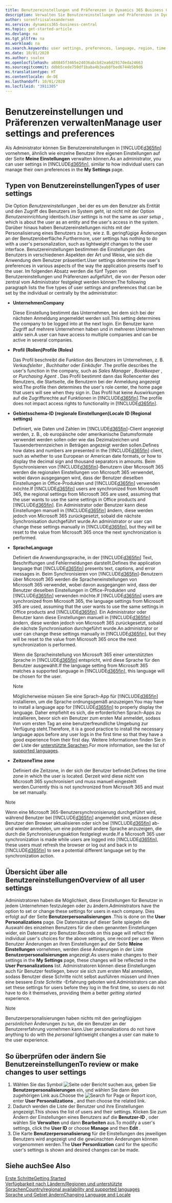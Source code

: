 ```yaml
---
title: Benutzereinstellungen und Präferenzen in Dynamics 365 Business Central verwalten
description: Verwalten Sie Benutzereinstellungen und Präferenzen in Dynamics 365 Business Central.
author: sorenfriisalexandersen
ms.service: dynamics365-business-central
ms.topic: get-started-article
ms.devlang: na
ms.tgt_pltfrm: na
ms.workload: na
ms.search.keywords: user settings, preferences, language, region, time zone, regional settings
ms.date: 10/01/2020
ms.author: soalex
ms.openlocfilehash: a08845f3465e24036abcb82ea6d2917deda24663
ms.sourcegitcommit: ddbb5cede750df1baba4b3eab8fbed6744b5b9d6
ms.translationtype: HT
ms.contentlocale: de-DE
ms.lasthandoff: 10/01/2020
ms.locfileid: "3911305"
---
```

# <a name="manage-user-settings-and-preferences"></a><span data-ttu-id="c9adb-103">Benutzereinstellungen und Präferenzen verwalten</span><span class="sxs-lookup"><span data-stu-id="c9adb-103">Manage user settings and preferences</span></span>

<span data-ttu-id="c9adb-104">Als Administrator können Sie Benutzereinstellungen in [!INCLUDE[d365fin](includes/d365fin_md.md)] vornehmen, ähnlich wie einzelne Benutzer ihre eigenen Einstellungen auf der Seite **Meine Einstellungen** verwalten können.</span><span class="sxs-lookup"><span data-stu-id="c9adb-104">As an administrator, you can user settings in [!INCLUDE[d365fin](includes/d365fin_md.md)], similar to how individual users can manage their own preferences in the **My Settings** page.</span></span>  

## <a name="types-of-user-settings"></a><span data-ttu-id="c9adb-105">Typen von Benutzereinstellungen</span><span class="sxs-lookup"><span data-stu-id="c9adb-105">Types of user settings</span></span>

<span data-ttu-id="c9adb-106">Die Option *Benutzereinstellungen* , bei der es um den Benutzer als Entität und den Zugriff des Benutzers im System geht, ist nicht mit der Option *Benutzereinrichtung* identisch.</span><span class="sxs-lookup"><span data-stu-id="c9adb-106">*User settings* is not the same as *user setup* , which is about the user as an entity and the user's access in the system.</span></span> <span data-ttu-id="c9adb-107">Darüber hinaus haben Benutzereinstellungen nichts mit der Personalisierung eines Benutzers zu tun, wie z. B. geringfügige Änderungen an der Benutzeroberfläche.</span><span class="sxs-lookup"><span data-stu-id="c9adb-107">Furthermore, user settings has nothing to do with a user's personalization, such as lightweight changes to the user interface.</span></span> <span data-ttu-id="c9adb-108">Benutzereinstellungen bestimmen die Einstellungen des Benutzers in verschiedenen Aspekten der Art und Weise, wie sich die Anwendung dem Benutzer präsentiert.</span><span class="sxs-lookup"><span data-stu-id="c9adb-108">User settings determine the user's preferences in various aspects of the way the application presents itself to the user.</span></span> <span data-ttu-id="c9adb-109">Im folgenden Absatz werden die fünf Typen von Benutzereinstellungen und Präferenzen aufgeführt, die von der Person oder zentral vom Administrator festgelegt werden können:</span><span class="sxs-lookup"><span data-stu-id="c9adb-109">The following paragraph lists the five types of user settings and preferences that can be set by the individual or centrally by the administrator:</span></span>

- <span data-ttu-id="c9adb-110">**Unternehmen**</span><span class="sxs-lookup"><span data-stu-id="c9adb-110">**Company**</span></span>  

  <span data-ttu-id="c9adb-111">Diese Einstellung bestimmt das Unternehmen, bei dem sich bei der nächsten Anmeldung angemeldet werden soll.</span><span class="sxs-lookup"><span data-stu-id="c9adb-111">This setting determines the company to be logged into at the next login.</span></span> <span data-ttu-id="c9adb-112">Ein Benutzer kann Zugriff auf mehrere Unternehmen haben und in mehreren Unternehmen aktiv sein.</span><span class="sxs-lookup"><span data-stu-id="c9adb-112">A user can have access to multiple companies and can be active in several companies.</span></span>

- <span data-ttu-id="c9adb-113">**Profil (Rollen)**</span><span class="sxs-lookup"><span data-stu-id="c9adb-113">**Profile (Roles)**</span></span>  

  <span data-ttu-id="c9adb-114">Das Profil beschreibt die Funktion des Benutzers im Unternehmen, z. B. *Verkaufsleiter* , *Buchhalter* oder *Einkäufer* .</span><span class="sxs-lookup"><span data-stu-id="c9adb-114">The profile describes the user's function in the company, such as *Sales Manager* , *Bookkeeper* , or *Purchasing Agent* .</span></span> <span data-ttu-id="c9adb-115">Das Profil bestimmt dann das Rollencenter des Benutzers, die Startseite, die Benutzern bei der Anmeldung angezeigt wird.</span><span class="sxs-lookup"><span data-stu-id="c9adb-115">The profile then determines the user's role center, the home page that users will see when they sign in.</span></span> <span data-ttu-id="c9adb-116">Das Profil hat keine Auswirkungen auf die Zugriffsrechte auf Funktionen in [!INCLUDE[d365fin](includes/d365fin_md.md)].</span><span class="sxs-lookup"><span data-stu-id="c9adb-116">The profile does not impact access rights to functionality in [!INCLUDE[d365fin](includes/d365fin_md.md)].</span></span>  

- <span data-ttu-id="c9adb-117">**Gebietsschema-ID (regionale Einstellungen)**</span><span class="sxs-lookup"><span data-stu-id="c9adb-117">**Locale ID (Regional settings)**</span></span>  

  <span data-ttu-id="c9adb-118">Definiert, wie Daten und Zahlen im [!INCLUDE[d365fin](includes/d365fin_md.md)]-Client angezeigt werden, z. B., ob europäische oder amerikanische Datumsformate verwendet werden sollen oder wie das Dezimalzeichen und Tausendertrennzeichen in Beträgen angezeigt werden sollen.</span><span class="sxs-lookup"><span data-stu-id="c9adb-118">Defines how dates and numbers are presented in the [!INCLUDE[d365fin](includes/d365fin_md.md)] client, such as whether to use European or American date formats, or how to display the decimal sign and thousand separators in amounts.</span></span> <span data-ttu-id="c9adb-119">Beim Synchronisieren von [!INCLUDE[d365fin](includes/d365fin_md.md)]-Benutzern über Microsoft 365 werden die regionalen Einstellungen von Microsoft 365 verwendet, wobei davon ausgegangen wird, dass der Benutzer dieselben Einstellungen in Office-Produkten und [!INCLUDE[d365fin](includes/d365fin_md.md)] verwenden möchte.</span><span class="sxs-lookup"><span data-stu-id="c9adb-119">If [!INCLUDE[d365fin](includes/d365fin_md.md)] users are synchronized from Microsoft 365, the regional settings from Microsoft 365 are used, assuming that the user wants to use the same settings in Office products and [!INCLUDE[d365fin](includes/d365fin_md.md)].</span></span> <span data-ttu-id="c9adb-120">Ein Administrator oder Benutzer kann diese Einstellungen manuell in [!INCLUDE[d365fin](includes/d365fin_md.md)] ändern, diese werden jedoch von Microsoft 365 zurückgesetzt, sobald die nächste Synchronisation durchgeführt wurde.</span><span class="sxs-lookup"><span data-stu-id="c9adb-120">An administrator or user can change these settings manually in [!INCLUDE[d365fin](includes/d365fin_md.md)], but they will be reset to the value from Microsoft 365 once the next synchronization is performed.</span></span>

- <span data-ttu-id="c9adb-121">**Sprache**</span><span class="sxs-lookup"><span data-stu-id="c9adb-121">**Language**</span></span>  

  <span data-ttu-id="c9adb-122">Definiert die Anwendungssprache, in der [!INCLUDE[d365fin](includes/d365fin_md.md)] Text, Beschriftungen und Fehlermeldungen darstellt.</span><span class="sxs-lookup"><span data-stu-id="c9adb-122">Defines the application language that [!INCLUDE[d365fin](includes/d365fin_md.md)] presents text, captions, and error messages in.</span></span> <span data-ttu-id="c9adb-123">Beim Synchronisieren von [!INCLUDE[d365fin](includes/d365fin_md.md)]-Benutzern über Microsoft 365 werden die Spracheneinstellungen von Microsoft 365 verwendet, wobei davon ausgegangen wird, dass der Benutzer dieselben Einstellungen in Office-Produkten und [!INCLUDE[d365fin](includes/d365fin_md.md)] verwenden möchte.</span><span class="sxs-lookup"><span data-stu-id="c9adb-123">If [!INCLUDE[d365fin](includes/d365fin_md.md)] users are synchronized from Microsoft 365, the language settings from Microsoft 365 are used, assuming that the user wants to use the same settings in Office products and [!INCLUDE[d365fin](includes/d365fin_md.md)].</span></span> <span data-ttu-id="c9adb-124">Ein Administrator oder Benutzer kann diese Einstellungen manuell in [!INCLUDE[d365fin](includes/d365fin_md.md)] ändern, diese werden jedoch von Microsoft 365 zurückgesetzt, sobald die nächste Synchronisation durchgeführt wurde.</span><span class="sxs-lookup"><span data-stu-id="c9adb-124">An administrator or user can change these settings manually in [!INCLUDE[d365fin](includes/d365fin_md.md)], but they will be reset to the value from Microsoft 365 once the next synchronization is performed.</span></span>

  <span data-ttu-id="c9adb-125">Wenn die Spracheinstellung von Microsoft 365 einer unterstützten Sprache in [!INCLUDE[d365fin](includes/d365fin_md.md)] entspricht, wird diese Sprache für den Benutzer ausgewählt.</span><span class="sxs-lookup"><span data-stu-id="c9adb-125">If the language setting from Microsoft 365 matches a supported language in [!INCLUDE[d365fin](includes/d365fin_md.md)], this language will be chosen for the user.</span></span>  

  > [!NOTE]
  > <span data-ttu-id="c9adb-126">Möglicherweise müssen Sie eine Sprach-App für [!INCLUDE[d365fin](includes/d365fin_md.md)] installieren, um die Sprache ordnungsgemäß anzuzeigen.</span><span class="sxs-lookup"><span data-stu-id="c9adb-126">You may have to install a language app for [!INCLUDE[d365fin](includes/d365fin_md.md)] to properly display the language.</span></span> <span data-ttu-id="c9adb-127">Daher empfiehlt es sich, die erforderlichen Sprach-Apps zu installieren, bevor sich ein Benutzer zum ersten Mal anmeldet, sodass ihm vom ersten Tag an eine benutzerfreundliche Umgebung zur Verfügung steht.</span><span class="sxs-lookup"><span data-stu-id="c9adb-127">Therefore, it is a good practice to install the necessary language apps before any user logs in the first time so that they have a good experience from their first day.</span></span> <span data-ttu-id="c9adb-128">Weitere Informationen finden Sie in der Liste der [unterstützte Sprachen](/dynamics365/business-central/dev-itpro/compliance/apptest-countries-and-translations).</span><span class="sxs-lookup"><span data-stu-id="c9adb-128">For more information, see the list of [supported languages](/dynamics365/business-central/dev-itpro/compliance/apptest-countries-and-translations).</span></span>  
  
- <span data-ttu-id="c9adb-129">**Zeitzone**</span><span class="sxs-lookup"><span data-stu-id="c9adb-129">**Time zone**</span></span>  

  <span data-ttu-id="c9adb-130">Definiert die Zeitzone, in der sich der Benutzer befindet.</span><span class="sxs-lookup"><span data-stu-id="c9adb-130">Defines the time zone in which the user is located.</span></span> <span data-ttu-id="c9adb-131">Derzeit wird diese nicht von Microsoft 365 synchronisiert und muss manuell eingestellt werden.</span><span class="sxs-lookup"><span data-stu-id="c9adb-131">Currently this is not synchronized from Microsoft 365 and must be set manually.</span></span>  

> [!NOTE]
> <span data-ttu-id="c9adb-132">Wenn eine Microsoft 365-Benutzersynchronisierung durchgeführt wird, während Benutzer bei [!INCLUDE[d365fin](includes/d365fin_md.md)] angemeldet sind, müssen diese Benutzer den Browser aktualisieren oder sich bei [!INCLUDE[d365fin](includes/d365fin_md.md)] ab- und wieder anmelden, um eine potenziell andere Sprache anzuzeigen, die durch die Synchronisierungsaktion festgelegt wurde.</span><span class="sxs-lookup"><span data-stu-id="c9adb-132">If a Microsoft 365 user synchronization is made while users are logged into [!INCLUDE[d365fin](includes/d365fin_md.md)], these users must refresh the browser or log out and back in to [!INCLUDE[d365fin](includes/d365fin_md.md)] to see a potential different language set by the synchronization action.</span></span>

## <a name="overview-of-all-user-settings"></a><span data-ttu-id="c9adb-133">Übersicht über alle Benutzereinstellungen</span><span class="sxs-lookup"><span data-stu-id="c9adb-133">Overview of all user settings</span></span>

<span data-ttu-id="c9adb-134">Administratoren haben die Möglichkeit, diese Einstellungen für Benutzer in jedem Unternehmen festzulegen oder zu ändern.</span><span class="sxs-lookup"><span data-stu-id="c9adb-134">Administrators have the option to set or change these settings for users in each company.</span></span> <span data-ttu-id="c9adb-135">Dies erfolgt auf der Seite **Benutzerpersonalisierungen** .</span><span class="sxs-lookup"><span data-stu-id="c9adb-135">This is done on the **User Personalizations** page.</span></span> <span data-ttu-id="c9adb-136">Die Datensätze auf dieser Seite spiegeln die Auswahl des einzelnen Benutzers für die oben genannten Einstellungen wider, ein Datensatz pro Benutzer.</span><span class="sxs-lookup"><span data-stu-id="c9adb-136">Records on this page will reflect the individual user's choices for the above settings, one record per user.</span></span> <span data-ttu-id="c9adb-137">Wenn Benutzer Änderungen an ihren Einstellungen auf der Seite **Meine Einstellungen** vornehmen, werden diese Änderungen in der Liste **Benutzerpersonalisierungen** angezeigt.</span><span class="sxs-lookup"><span data-stu-id="c9adb-137">As users make changes to their settings in the **My Settings** page, these changes will be reflected in the **User Personalizations** list.</span></span> <span data-ttu-id="c9adb-138">Administratoren können diese Einstellungen auch für Benutzer festlegen, bevor sie sich zum ersten Mal anmelden, sodass Benutzer diese Schritte nicht selbst ausführen müssen und ihnen eine bessere *Erste Schritte* -Erfahrung geboten wird.</span><span class="sxs-lookup"><span data-stu-id="c9adb-138">Administrators can also set these settings for users before they log in the first time, so users do not have to do it themselves, providing them a better *getting started* experience.</span></span>

> [!NOTE]
> <span data-ttu-id="c9adb-139">Benutzerpersonalisierungen haben nichts mit den geringfügigen *persönlichen* Änderungen zu tun, die ein Benutzer an der Benutzererfahrung vornehmen kann.</span><span class="sxs-lookup"><span data-stu-id="c9adb-139">User personalizations do not have anything to do with the *personal* lightweight changes a user can make to the user experience.</span></span>

## <a name="to-review-or-make-changes-to-user-settings"></a><span data-ttu-id="c9adb-140">So überprüfen oder ändern Sie Benutzereinstellungen</span><span class="sxs-lookup"><span data-stu-id="c9adb-140">To review or make changes to user settings</span></span>

1. <span data-ttu-id="c9adb-141">Wählen Sie das Symbol ![Seite oder Bericht suchen](media/ui-search/search_small.png "Nach dem Symbol für „Seite“ oder „Bericht“ suchen") aus, geben Sie **Benutzerpersonalisierungen** ein, und wählen Sie dann den zugehörigen Link aus.</span><span class="sxs-lookup"><span data-stu-id="c9adb-141">Choose the ![Search for Page or Report](media/ui-search/search_small.png "Search for Page or Report icon") icon, enter **User Personalizations** , and then choose the related link.</span></span>
2. <span data-ttu-id="c9adb-142">Dadurch werden die Liste der Benutzer und ihre Einstellungen angezeigt.</span><span class="sxs-lookup"><span data-stu-id="c9adb-142">This shows the list of users and their settings.</span></span> <span data-ttu-id="c9adb-143">Klicken Sie zum Ändern der Einstellungen eines Benutzers auf die **Benutzer-ID** , oder wählen Sie **Verwalten** und dann **Bearbeiten** aus.</span><span class="sxs-lookup"><span data-stu-id="c9adb-143">To modify a user's settings, click the **User ID** or choose **Manage** and then **Edit** .</span></span>
3. <span data-ttu-id="c9adb-144">Die Karte **Benutzerpersonalisierung** für die Einstellungen des jeweiligen Benutzers wird angezeigt und die gewünschten Änderungen können vorgenommen werden.</span><span class="sxs-lookup"><span data-stu-id="c9adb-144">The **User Personlization** card for the specific user's settings is shown and desired changes can be made.</span></span>  

## <a name="see-also"></a><span data-ttu-id="c9adb-145">Siehe auch</span><span class="sxs-lookup"><span data-stu-id="c9adb-145">See Also</span></span>

[<span data-ttu-id="c9adb-146">Erste Schritte</span><span class="sxs-lookup"><span data-stu-id="c9adb-146">Getting Started</span></span>](product-get-started.md)  
[<span data-ttu-id="c9adb-147">Verfügbarkeit nach Ländern/Regionen und unterstützte Sprachen</span><span class="sxs-lookup"><span data-stu-id="c9adb-147">Country/regional availability and supported languages</span></span>](/dynamics365/business-central/dev-itpro/compliance/apptest-countries-and-translations)  
[<span data-ttu-id="c9adb-148">Sprache und Gebiet ändern</span><span class="sxs-lookup"><span data-stu-id="c9adb-148">Changing Language and Locale</span></span>](about-locale-language.md)  
